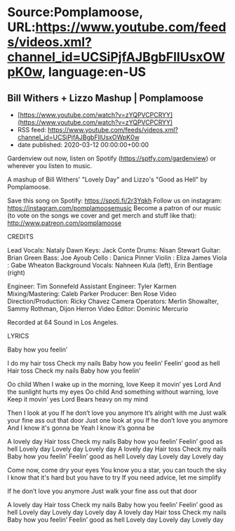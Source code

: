 # Source:Pomplamoose, URL:https://www.youtube.com/feeds/videos.xml?channel_id=UCSiPjfAJBgbFlIUsxOWpK0w, language:en-US

## Bill Withers + Lizzo Mashup | Pomplamoose
 - [https://www.youtube.com/watch?v=zYQPVCPCRYY](https://www.youtube.com/watch?v=zYQPVCPCRYY)
 - RSS feed: https://www.youtube.com/feeds/videos.xml?channel_id=UCSiPjfAJBgbFlIUsxOWpK0w
 - date published: 2020-03-12 00:00:00+00:00

Gardenview out now, listen on Spotify (https://sptfy.com/gardenview) or wherever you listen to music.

 A mashup of Bill Withers' "Lovely Day" and Lizzo's "Good as Hell" by Pomplamoose.

Save this song on Spotify: https://spoti.fi/2r3Yqkh
Follow us on instagram: https://instagram.com/pomplamoosemusic
Become a patron of our music (to vote on the songs we cover and get merch and stuff like that): http://www.patreon.com/pomplamoose

CREDITS

Lead Vocals: Nataly Dawn
Keys: Jack Conte
Drums: Nisan Stewart
Guitar: Brian Green
Bass: Joe Ayoub
Cello : Danica Pinner
Violin : Eliza James
Viola : Gabe Wheaton
Background Vocals: Nahneen Kula (left), Erin Bentlage (right)

Engineer: Tim Sonnefeld
Assistant Engineer: Tyler Karmen
Mixing/Mastering: Caleb Parker
Producer: Ben Rose
Video Direction/Production: Ricky Chavez 
Camera Operators: Merlin Showalter, Sammy Rothman, Dijon Herron
Video Editor: Dominic Mercurio

Recorded at 64 Sound in Los Angeles.

LYRICS

Baby how you feelin’

I do my hair toss
Check my nails
Baby how you feelin’
Feelin’ good as hell
Hair toss
Check my nails
Baby how you feelin’

Oo child
When I wake up in the morning, love
Keep it movin’ yes Lord
And the sunlight hurts my eyes
Oo child
And something without warning, love
Keep it movin’ yes Lord
Bears heavy on my mind

Then I look at you
If he don’t love you anymore
It’s alright with me
Just walk your fine ass out that door
Just one look at you
If he don’t love you anymore
And I know it's gonna be
Yeah I know it’s gonna be

A lovely day
Hair toss
Check my nails
Baby how you feelin’
Feelin’ good as hell
Lovely day
Lovely day
Lovely day
A lovely day
Hair toss
Check my nails
Baby how you feelin’
Feelin’ good as hell
Lovely day
Lovely day
Lovely day

Come now, come dry your eyes
You know you a star, you can touch the sky
I know that it's hard but you have to try
If you need advice, let me simplify

If he don’t love you anymore
Just walk your fine ass out that door

A lovely day
Hair toss
Check my nails
Baby how you feelin’
Feelin’ good as hell
Lovely day
Lovely day
Lovely day
A lovely day
Hair toss
Check my nails
Baby how you feelin’
Feelin’ good as hell
Lovely day
Lovely day
Lovely day

